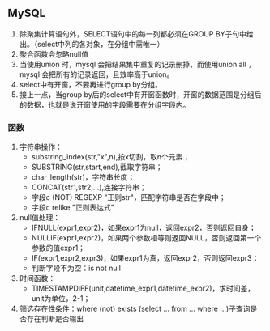 ## MySQL
1. 除聚集计算语句外，SELECT语句中的每一列都必须在GROUP BY子句中给出。（select中列的各对象，在分组中需唯一）
2. 聚合函数会忽略null值
3. 当使用union 时，mysql 会把结果集中重复的记录删掉，而使用union all ，mysql 会把所有的记录返回，且效率高于union。
4. select中有开窗，不要再进行group by分组。
5. 接上一点，当group by后的select中有开窗函数时，开窗的数据范围是分组后的数据，也就是说开窗使用的字段需要在分组字段内。

### 函数
1. 字符串操作：
   - substring_index(str,"x",n),按x切割，取n个元素；
   - SUBSTRING(str,start,end),截取字符串；
   - char_length(str)，字符串长度；
   - CONCAT(str1,str2,…),连接字符串；
   - 字段c (NOT) REGEXP "正则str"，匹配字符串是否在字段中；
   - 字段c relike "正则表达式"
2. null值处理：
   - IFNULL(expr1,expr2)，如果expr1为null，返回expr2，否则返回自身；
   - NULLIF(expr1,expr2)，如果两个参数相等则返回NULL，否则返回第一个参数的值expr1；
   - IF(expr1,expr2,expr3)，如果expr1为真，返回expr2，否则返回expr3；
   - 判断字段不为空：is not null
3. 时间函数：
   - TIMESTAMPDIFF(unit,datetime_expr1,datetime_expr2)，求时间差，unit为单位，2-1；
4. 筛选存在性条件：where (not) exists (select ... from ... where ...)子查询是否存在判断是否输出